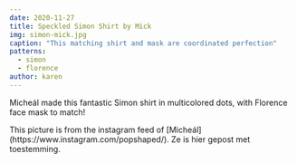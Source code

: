 ```yaml
---
date: 2020-11-27
title: Speckled Simon Shirt by Mick
img: simon-mick.jpg
caption: "This matching shirt and mask are coordinated perfection"
patterns:
  - simon
  - florence
author: karen
---
```


Micheál made this fantastic Simon shirt in multicolored dots, with Florence face mask to match!

<Note>
This picture is from the instagram feed of [Micheál](https://www.instagram.com/popshaped/). Ze is hier gepost met toestemming.
</Note>
